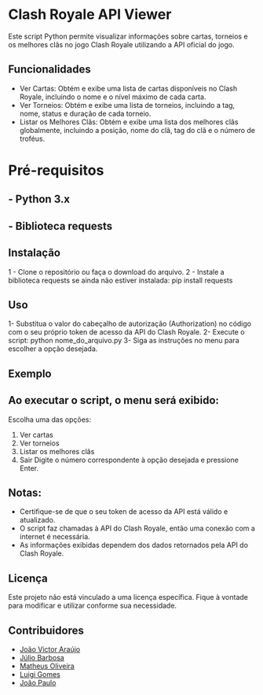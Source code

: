 # Clash Royale API Viewer

Este script Python permite visualizar informações sobre cartas, torneios e os
melhores clãs no jogo Clash Royale utilizando a API oficial do jogo.

## Funcionalidades
- Ver Cartas: Obtém e exibe uma lista de cartas disponíveis no Clash Royale,
incluindo o nome e o nível máximo de cada carta.
- Ver Torneios: Obtém e exibe uma lista de torneios, incluindo a tag, nome,
status e duração de cada torneio.
- Listar os Melhores Clãs: Obtém e exibe uma lista dos melhores clãs 
globalmente, incluindo a posição, nome do clã, tag do clã e o número de 
troféus.

# Pré-requisitos
## - Python 3.x
## - Biblioteca requests

## Instalação

 1 - Clone o repositório ou faça o download do arquivo.
 2 - Instale a biblioteca requests se ainda não estiver instalada:
pip install requests

## Uso

1- Substitua o valor do cabeçalho de autorização (Authorization) no código
com o seu próprio token de acesso da API do Clash Royale.
2- Execute o script:
python nome_do_arquivo.py
3- Siga as instruções no menu para escolher a opção desejada.

## Exemplo

## Ao executar o script, o menu será exibido:

Escolha uma das opções:
1. Ver cartas
2. Ver torneios
3. Listar os melhores clãs
4. Sair
Digite o número correspondente à opção desejada e pressione Enter.

## Notas:

- Certifique-se de que o seu token de acesso da API está válido e atualizado.
- O script faz chamadas à API do Clash Royale, então uma conexão com a internet é necessária.
- As informações exibidas dependem dos dados retornados pela API do Clash Royale.

## Licença

Este projeto não está vinculado a uma licença específica. Fique à vontade para modificar e utilizar conforme sua necessidade.

## Contribuidores

- [João Victor Araújo](https://github.com/JoaoArauto) <br>
- [Júlio Barbosa](https://github.com/juliobrbsa) <br>
- [Matheus Oliveira](https://github.com/matheussoliveira323) <br>
- [Luigi Gomes](https://github.com/LGAP159) <br>
- [João Paulo](https://github.com/joaopaulsl) <br>
